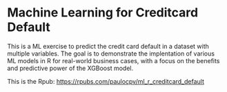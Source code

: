 # Machine Learning for Creditcard Default

This is a ML exercise to predict the credit card default in a dataset with multiple variables. The goal is to demonstrate the implentation of various ML models in R for real-world business cases, with a focus on the benefits and predictive power of the XGBoost model.

This is the Rpub: https://rpubs.com/paulocpv/ml_r_creditcard_default
